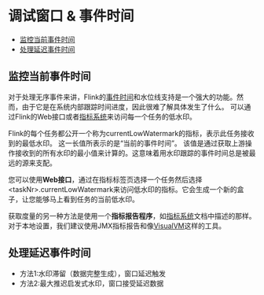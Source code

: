 # 调试窗口 &#38; 事件时间
* [监控当前事件时间](#监控当前事件时间)
* [处理延迟事件时间](#处理延迟事件时间)

## 监控当前事件时间
对于处理无序事件来讲，Flink的[事件时间](http://doc.flink-china.org/1.2.0/dev/event_time.html)和水位线支持是一个强大的功能。然而，由于它是在系统内部跟踪时间进度，因此很难了解具体发生了什么。
可以通过Flink的Web接口或者[指标系统](http://doc.flink-china.org/1.2.0/monitoring/metrics.html)来访问每一个任务的低水印。

Flink的每个任务都公开一个称为currentLowWatermark的指标，表示此任务接收到的最低水印。 这一长值所表示的是“当前的事件时间”。
该值是通过获取上游操作接收到的所有水印的最小值来计算的。这意味着用水印跟踪的事件时间总是被最远的源来支配。

您可以使用**Web接口**，通过在指标标签页选择一个任务然后选择 \<taskNr\>.currentLowWatermark来访问低水印的指标。它会生成一个新的盒子，让您能够马上看到任务的当前低水印。

获取度量的另一种方法是使用一个**指标报告程序**，如[指标系统](http://doc.flink-china.org/1.2.0/monitoring/metrics.html)文档中描述的那样。对于本地设置，我们建议使用JMX指标报告和像[VisualVM](https://visualvm.github.io/)这样的工具。

## 处理延迟事件时间
* 方法1:水印滞留（数据完整生成），窗口延迟触发
* 方法2:最大推迟启发式水印，窗口接受延迟数据